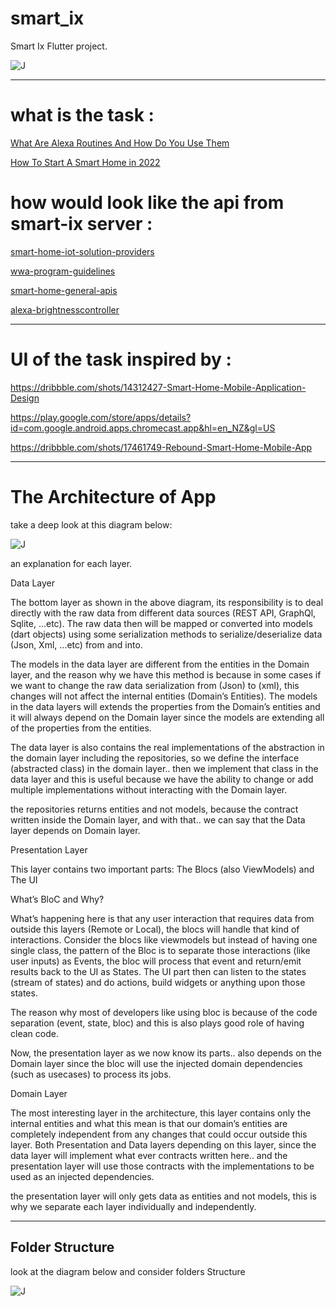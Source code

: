 # smart_ix

Smart Ix Flutter project.

<img src="https://drive.google.com/file/d/15pHj2uTUZRRHgGnYhQYi5u0npPfcgm2s/view?usp=sharing" alt="J" style="max-width: 100%;">

-------------------------------------------------------------------------------

# what is the task :

[What Are Alexa Routines And How Do You Use Them](https://youtu.be/AwYn31iql0Q)

[How To Start A Smart Home in 2022](https://youtu.be/mI86siMLX_o)

# how would look like the api from smart-ix server : 

[smart-home-iot-solution-providers](https://developer.amazon.com/en-US/docs/alexa/smarthome/smart-home-iot-solution-providers.html)

[wwa-program-guidelines](https://developer.amazon.com/support/legal/wwa-program-guidelines)

[smart-home-general-apis](https://developer.amazon.com/en-US/docs/alexa/device-apis/smart-home-general-apis.html)

[alexa-brightnesscontroller](https://developer.amazon.com/en-US/docs/alexa/device-apis/alexa-brightnesscontroller.html)

-------------------------------------------------------------------------------

# UI of the task inspired by :

https://dribbble.com/shots/14312427-Smart-Home-Mobile-Application-Design

https://play.google.com/store/apps/details?id=com.google.android.apps.chromecast.app&hl=en_NZ&gl=US

https://dribbble.com/shots/17461749-Rebound-Smart-Home-Mobile-App

-------------------------------------------------------------------------------

# The Architecture of App

take a deep look at this diagram below:

<img src="https://miro.medium.com/max/700/1*N_XONqoIoxQIExSn2yVNDQ.png" alt="J" style="max-width: 100%;">

an explanation for each layer.

Data Layer

The bottom layer as shown in the above diagram, its responsibility is to deal directly with the raw data from different data sources (REST API, GraphQl, Sqlite, …etc). The raw data then will be mapped or converted into models (dart objects) using some serialization methods to serialize/deserialize data (Json, Xml, …etc) from and into.

The models in the data layer are different from the entities in the Domain layer, and the reason why we have this method is because in some cases if we want to change the raw data serialization from (Json) to (xml), this changes will not affect the internal entities (Domain’s Entities). The models in the data layers will extends the properties from the Domain’s entities and it will always depend on the Domain layer since the models are extending all of the properties from the entities.

The data layer is also contains the real implementations of the abstraction in the domain layer including the repositories, so we define the interface (abstracted class) in the domain layer.. then we implement that class in the data layer and this is useful because we have the ability to change or add multiple implementations without interacting with the Domain layer.

the repositories returns entities and not models, because the contract written inside the Domain layer, and with that.. we can say that the Data layer depends on Domain layer.

Presentation Layer

This layer contains two important parts: The Blocs (also ViewModels) and The UI

What’s BloC and Why?

What’s happening here is that any user interaction that requires data from outside this layers (Remote or Local), the blocs will handle that kind of interactions. Consider the blocs like viewmodels but instead of having one single class, the pattern of the Bloc is to separate those interactions (like user inputs) as Events, the bloc will process that event and return/emit results back to the UI as States. The UI part then can listen to the states (stream of states) and do actions, build widgets or anything upon those states.

The reason why most of developers like using bloc is because of the code separation (event, state, bloc) and this is also plays good role of having clean code.

Now, the presentation layer as we now know its parts.. also depends on the Domain layer since the bloc will use the injected domain dependencies (such as usecases) to process its jobs.

Domain Layer

The most interesting layer in the architecture, this layer contains only the internal entities and what this mean is that our domain’s entities are completely independent from any changes that could occur outside this layer. Both Presentation and Data layers depending on this layer, since the data layer will implement what ever contracts written here.. and the presentation layer will use those contracts with the implementations to be used as an injected dependencies.

the presentation layer will only gets data as entities and not models, this is why we separate each layer individually and independently.

-------------------------------------------------------------------------------

## Folder Structure

look at the diagram below and consider folders Structure

<img src="https://miro.medium.com/max/700/1*xR0QbSgfoODe3rH0nPwpPg.png" alt="J" style="max-width: 100%;">

